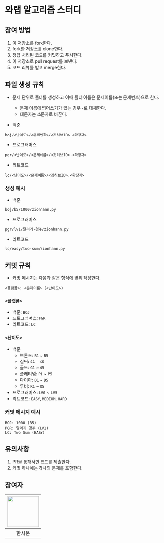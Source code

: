 # 와랩 알고리즘 스터디

## 참여 방법

1. 이 저장소를 fork한다.
2. fork한 저장소를 clone한다.
3. 정답 처리된 코드를 커밋하고 푸시한다.
4. 이 저장소로 pull request를 보낸다.
5. 코드 리뷰를 받고 merge한다.

## 파일 생성 규칙

- 문제 단위로 폴더를 생성하고 이때 폴더 이름은 문제이름(또는 문제번호)으로 한다.

  - 문제 이름에 띄어쓰기가 있는 경우 `-`로 대체한다.
  - 대문자는 소문자로 바꾼다.

- 백준

```
boj/<난이도>/<문제번호>/<깃허브ID>.<확장자>
```

- 프로그래머스

```
pgr/<난이도>/<문제이름>/<깃허브ID>.<확장자>
```

- 리트코드

```
lc/<난이도>/<문제이름>/<깃허브ID>.<확장자>
```

### 생성 예시

- 백준

```
boj/b5/1000/zionhann.py
```

- 프로그래머스

```
pgr/lv1/달리기-경주/zionhann.py
```

- 리트코드

```
lc/easy/two-sum/zionhann.py
```

## 커밋 규칙

- 커밋 메시지는 다음과 같은 형식에 맞춰 작성한다.

```
<플랫폼>: <문제이름> (<난이도>)
```

### `<플랫폼>`

- 백준: `BOJ`
- 프로그래머스: `PGR`
- 리트코드: `LC`

### `<난이도>`

- 백준
  - 브론즈: `B1` ~ `B5`
  - 실버: `S1` ~ `S5`
  - 골드: `G1` ~ `G5`
  - 플래티넘: `P1` ~ `P5`
  - 다이아: `D1` ~ `D5`
  - 루비: `R1` ~ `R5`
- 프로그래머스: `LV0` ~ `LV5`
- 리트코드: `EASY`, `MEDIUM`, `HARD`

### 커밋 메시지 예시

```
BOJ: 1000 (B5)
PGR: 달리기 경주 (LV1)
LC: Two Sum (EASY)
```

## 유의사항

1. PR을 통해서만 코드를 제출한다.
2. 커밋 하나에는 하나의 문제를 포함한다.

## 참여자

| [<img src="https://avatars.githubusercontent.com/u/45687157?v=4" width="100">](https://github.com/zionhann)
|:---------------------------------------:|
| 한시온 |
